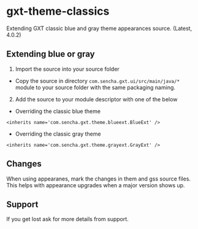 # gxt-theme-classics
Extending GXT classic blue and gray theme appearances source. (Latest, 4.0.2)

## Extending blue or gray

1. Import the source into your source folder
 - Copy the source in directory `com.sencha.gxt.ui/src/main/java/*` module to your source folder with the same packaging naming. 
 
2. Add the source to your module descriptor with one of the below 

* Overriding the classic blue theme
```
<inherits name='com.sencha.gxt.theme.blueext.BlueExt' />
```


* Overriding the classic gray theme
```
<inherits name='com.sencha.gxt.theme.grayext.GrayExt' />
```

## Changes
When using appearanes, mark the changes in them and gss source files.
This helps with appearance upgrades when a major version shows up. 


## Support
If you get lost ask for more details from support. 
